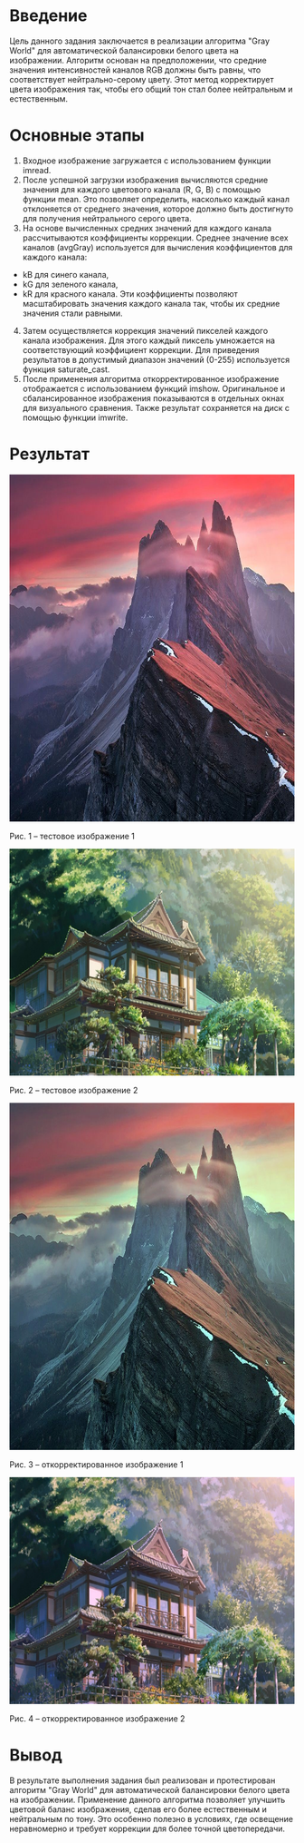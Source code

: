 # Введение
Цель данного задания заключается в реализации алгоритма "Gray World" для автоматической балансировки белого цвета на изображении. Алгоритм основан на предположении, что средние значения интенсивностей каналов RGB должны быть равны, что соответствует нейтрально-серому цвету. Этот метод корректирует цвета изображения так, чтобы его общий тон стал более нейтральным и естественным.

# Основные этапы
1. Входное изображение загружается с использованием функции imread.
2. После успешной загрузки изображения вычисляются средние значения для каждого цветового канала (R, G, B) с помощью функции mean. Это позволяет определить, насколько каждый канал отклоняется от среднего значения, которое должно быть достигнуто для получения нейтрального серого цвета.
3. На основе вычисленных средних значений для каждого канала рассчитываются коэффициенты коррекции. Среднее значение всех каналов (avgGray) используется для вычисления коэффициентов для каждого канала:
- kB для синего канала,
- kG для зеленого канала,
- kR для красного канала.
Эти коэффициенты позволяют масштабировать значения каждого канала так, чтобы их средние значения стали равными.
4. Затем осуществляется коррекция значений пикселей каждого канала изображения. Для этого каждый пиксель умножается на соответствующий коэффициент коррекции. Для приведения результатов в допустимый диапазон значений (0-255) используется функция saturate_cast.
5. После применения алгоритма откорректированное изображение отображается с использованием функций imshow. Оригинальное и сбалансированное изображения показываются в отдельных окнах для визуального сравнения. Также результат сохраняется на диск с помощью функции imwrite.

# Результат

<picture>
  <img src="../../pictures/lab03_test1.jpg" width="960" height="612">
</picture>
   
Рис. 1 – тестовое изображение 1

<picture>
  <img src="../../pictures/lab03_test2.jpg" width="550" height="400">
</picture>
   
Рис. 2 – тестовое изображение 2

<picture>
  <img src="../../pictures/lab09_gray_world_balanced1.jpg" width="960" height="612">
</picture>
   
Рис. 3 – откорректированное изображение 1

<picture>
  <img src="../../pictures/lab09_gray_world_balanced.jpg" width="550" height="400">
</picture>
   
Рис. 4 – откорректированное изображение 2

# Вывод
В результате выполнения задания был реализован и протестирован алгоритм "Gray World" для автоматической балансировки белого цвета на изображении. Применение данного алгоритма позволяет улучшить цветовой баланс изображения, сделав его более естественным и нейтральным по тону. Это особенно полезно в условиях, где освещение неравномерно и требует коррекции для более точной цветопередачи.

